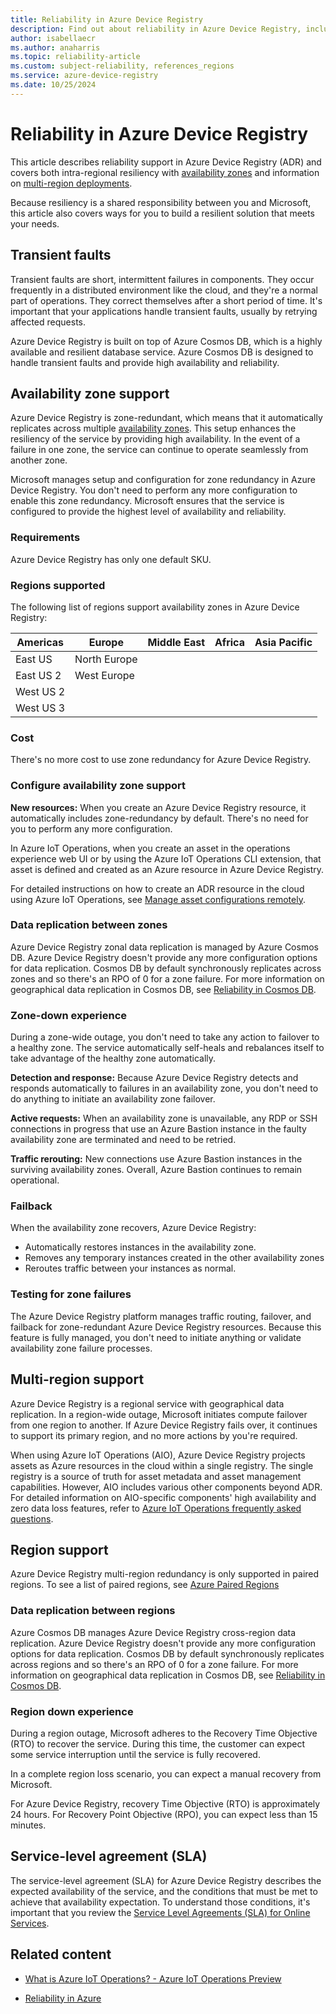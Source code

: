```yaml
---
title: Reliability in Azure Device Registry
description: Find out about reliability in Azure Device Registry, including availability zones and multi-region deployments.
author: isabellaecr 
ms.author: anaharris
ms.topic: reliability-article
ms.custom: subject-reliability, references_regions
ms.service: azure-device-registry
ms.date: 10/25/2024
---
```


# Reliability in Azure Device Registry

This article describes reliability support in Azure Device Registry (ADR) and covers both intra-regional resiliency with [availability zones](#availability-zone-support) and information on [multi-region deployments](#multi-region-support).

Because resiliency is a shared responsibility between you and Microsoft, this article also covers ways for you to build a resilient solution that meets your needs.


## Transient faults

Transient faults are short, intermittent failures in components. They occur frequently in a distributed environment like the cloud, and they're a normal part of operations. They correct themselves after a short period of time. It's important that your applications handle transient faults, usually by retrying affected requests.

<!-- correct? -->
Azure Device Registry is built on top of Azure Cosmos DB, which is a highly available and resilient database service. Azure Cosmos DB is designed to handle transient faults and provide high availability and reliability. 

## Availability zone support

Azure Device Registry is zone-redundant, which means that it automatically replicates across multiple [availability zones](../reliability/availability-zones-overview.md). This setup enhances the resiliency of the service by providing high availability. In the event of a failure in one zone, the service can continue to operate seamlessly from another zone. 

Microsoft manages setup and configuration for zone redundancy in Azure Device Registry. You don't need to perform any more configuration to enable this zone redundancy. Microsoft ensures that the service is configured to provide the highest level of availability and reliability. 

### Requirements

Azure Device Registry has only one default SKU.

### Regions supported

The following list of regions support availability zones in Azure Device Registry:


| Americas         | Europe               | Middle East   | Africa             | Asia Pacific   |
|------------------|----------------------|---------------|--------------------|----------------|
| East US          | North Europe         |               |                    |                |
| East US 2        | West Europe          |               |                    |                |
| West US 2        |                      |               |                    |                |
| West US 3        |                      |               |                    |                |


### Cost

There's no more cost to use zone redundancy for Azure Device Registry.

### Configure availability zone support

**New resources:**  When you create an Azure Device Registry resource, it automatically includes zone-redundancy by default. There's no need for you to perform any more configuration. 


<!-- Do we need this? -->
In Azure IoT Operations, when you create an asset in the operations experience web UI or by using the Azure IoT Operations CLI extension, that asset is defined and created as an Azure resource in Azure Device Registry.  

For detailed instructions on how to create an ADR resource in the cloud using Azure IoT Operations, see [Manage asset configurations remotely](/azure/iot-operations/discover-manage-assets/howto-manage-assets-remotely?tabs=portal). 

### Data replication between zones

Azure Device Registry zonal data replication is managed by Azure Cosmos DB. Azure Device Registry doesn't provide any more configuration options for data replication. Cosmos DB by default synchronously replicates across zones and so there's an RPO of 0 for a zone failure. For more information on geographical data replication in Cosmos DB, see [Reliability in Cosmos DB](./reliability-cosmos-db-nosql.md).



### Zone-down experience

During a zone-wide outage, you don't need to take any action to failover to a healthy zone. The service automatically self-heals and rebalances itself to take advantage of the healthy zone automatically.

**Detection and response:**  Because Azure Device Registry detects and responds automatically to failures in an availability zone, you don't need to do anything to initiate an availability zone failover.

<!-- Need? -->
**Active requests:** When an availability zone is unavailable, any RDP or SSH connections in progress that use an Azure Bastion instance in the faulty availability zone are terminated and need to be retried.

<!-- Need? -->
**Traffic rerouting:** New connections use Azure Bastion instances in the surviving availability zones. Overall, Azure Bastion continues to remain operational.

### Failback

<!-- What happens? -->

When the availability zone recovers, Azure Device Registry:

- Automatically restores instances in the availability zone.
- Removes any temporary instances created in the other availability zones
- Reroutes traffic between your instances as normal.

### Testing for zone failures

<!-- is this okay to say? -->
The Azure Device Registry platform manages traffic routing, failover, and failback for zone-redundant Azure Device Registry resources. Because this feature is fully managed, you don't need to initiate anything or validate availability zone failure processes.

## Multi-region support

Azure Device Registry is a regional service with geographical data replication. In a region-wide outage, Microsoft initiates compute failover from one region to another. If Azure Device Registry fails over, it continues to support its primary region, and no more actions by you're required. 

When using Azure IoT Operations (AIO), Azure Device Registry projects assets as Azure resources in the cloud within a single registry. The single registry is a source of truth for asset metadata and asset management capabilities. However, AIO includes various other components beyond ADR. For detailed information on AIO-specific components' high availability and zero data loss features, refer to [Azure IoT Operations frequently asked questions](/azure/iot-operations/troubleshoot/iot-operations-faq#does-azure-iot-operations-offer-high-availability-and-zero-data-loss-features-). 

## Region support

Azure Device Registry multi-region redundancy is only supported in paired regions. To see a list of paired regions, see [Azure Paired Regions](./cross-region-replication-azure.md#azure-paired-regions)

### Data replication between regions


Azure Cosmos DB manages Azure Device Registry cross-region data replication. Azure Device Registry doesn't provide any more configuration options for data replication. Cosmos DB by default synchronously replicates across regions and so there's an RPO of 0 for a zone failure. For more information on geographical data replication in Cosmos DB, see [Reliability in Cosmos DB](./reliability-cosmos-db-nosql.md).


### Region down experience

During a region outage, Microsoft adheres to the Recovery Time Objective (RTO) to recover the service. During this time, the customer can expect some service interruption until the service is fully recovered.  

In a complete region loss scenario, you can expect a manual recovery from Microsoft. 

<!-- Why 15 minutes?-->
For Azure Device Registry, recovery Time Objective (RTO) is approximately 24 hours. For Recovery Point Objective (RPO), you can expect less than 15 minutes.


## Service-level agreement (SLA)

The service-level agreement (SLA) for Azure Device Registry describes the expected availability of the service, and the conditions that must be met to achieve that availability expectation. To understand those conditions, it's important that you review the [Service Level Agreements (SLA) for Online Services](https://www.microsoft.com/licensing/docs/view/Service-Level-Agreements-SLA-for-Online-Services).


## Related content


- [What is Azure IoT Operations? - Azure IoT Operations Preview](https://learn.microsoft.com/en-us/azure/iot-operations/overview-iot-operations) 

- [Reliability in Azure](/azure/availability-zones/overview)
